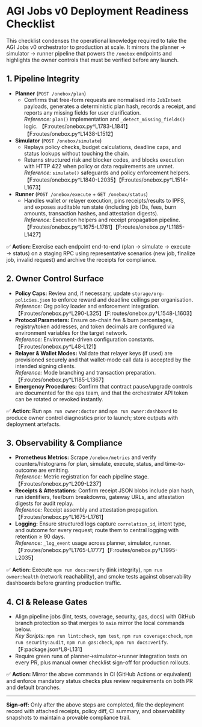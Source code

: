 # AGI Jobs v0 Deployment Readiness Checklist

This checklist condenses the operational knowledge required to take the AGI Jobs v0 orchestrator to production at scale. It mirrors the planner → simulator → runner pipeline that powers the `/onebox` endpoints and highlights the owner controls that must be verified before any launch.

## 1. Pipeline Integrity

- **Planner** (`POST /onebox/plan`)
  - Confirms that free-form requests are normalised into `JobIntent` payloads, generates a deterministic plan hash, records a receipt, and reports any missing fields for user clarification.  
    _Reference:_ `plan()` implementation and `_detect_missing_fields()` logic. 【F:routes/onebox.py†L1783-L1841】【F:routes/onebox.py†L1438-L1512】
- **Simulator** (`POST /onebox/simulate`)
  - Replays policy checks, budget calculations, deadline caps, and status lookups without touching the chain.  
  - Returns structured risk and blocker codes, and blocks execution with HTTP 422 when policy or data requirements are unmet.  
    _Reference:_ `simulate()` safeguards and policy enforcement helpers. 【F:routes/onebox.py†L1840-L2035】【F:routes/onebox.py†L1514-L1673】
- **Runner** (`POST /onebox/execute` + `GET /onebox/status`)
  - Handles wallet or relayer execution, pins receipts/results to IPFS, and exposes auditable run state (including job IDs, fees, burn amounts, transaction hashes, and attestation digests).  
    _Reference:_ Execution helpers and receipt propagation pipeline. 【F:routes/onebox.py†L1675-L1781】【F:routes/onebox.py†L1185-L1427】

✅ **Action:** Exercise each endpoint end-to-end (plan → simulate → execute → status) on a staging RPC using representative scenarios (new job, finalize job, invalid request) and archive the receipts for compliance.

## 2. Owner Control Surface

- **Policy Caps:** Review and, if necessary, update `storage/org-policies.json` to enforce reward and deadline ceilings per organisation.  
  _Reference:_ Org policy loader and enforcement integration. 【F:routes/onebox.py†L290-L325】【F:routes/onebox.py†L1548-L1603】
- **Protocol Parameters:** Ensure on-chain fee & burn percentages, registry/token addresses, and token decimals are configured via environment variables for the target network.  
  _Reference:_ Environment-driven configuration constants. 【F:routes/onebox.py†L48-L121】
- **Relayer & Wallet Modes:** Validate that relayer keys (if used) are provisioned securely and that wallet-mode call data is accepted by the intended signing clients.  
  _Reference:_ Mode branching and transaction preparation. 【F:routes/onebox.py†L1185-L1367】
- **Emergency Procedures:** Confirm that contract pause/upgrade controls are documented for the ops team, and that the orchestrator API token can be rotated or revoked instantly.

✅ **Action:** Run `npm run owner:doctor` and `npm run owner:dashboard` to produce owner control diagnostics prior to launch; store outputs with deployment artefacts.

## 3. Observability & Compliance

- **Prometheus Metrics:** Scrape `/onebox/metrics` and verify counters/histograms for plan, simulate, execute, status, and time-to-outcome are emitting.  
  _Reference:_ Metric registration for each pipeline stage. 【F:routes/onebox.py†L209-L237】
- **Receipts & Attestations:** Confirm receipt JSON blobs include plan hash, run identifiers, fee/burn breakdowns, gateway URLs, and attestation digests for audit replay.  
  _Reference:_ Receipt assembly and attestation propagation. 【F:routes/onebox.py†L1675-L1761】
- **Logging:** Ensure structured logs capture `correlation_id`, intent type, and outcome for every request; route them to central logging with retention ≥ 90 days.  
  _Reference:_ `_log_event` usage across planner, simulator, runner. 【F:routes/onebox.py†L1765-L1777】【F:routes/onebox.py†L1995-L2035】

✅ **Action:** Execute `npm run docs:verify` (link integrity), `npm run owner:health` (network reachability), and smoke tests against observability dashboards before granting production traffic.

## 4. CI & Release Gates

- Align pipeline jobs (lint, tests, coverage, security, gas, docs) with GitHub branch protection so that merges to `main` mirror the local commands below.  
  _Key Scripts:_ `npm run lint:check`, `npm test`, `npm run coverage:check`, `npm run security:audit`, `npm run gas:check`, `npm run docs:verify`. 【F:package.json†L8-L131】
- Require green runs of planner→simulator→runner integration tests on every PR, plus manual owner checklist sign-off for production rollouts.

✅ **Action:** Mirror the above commands in CI (GitHub Actions or equivalent) and enforce mandatory status checks plus review requirements on both PR and default branches.

---
**Sign-off:** Only after the above steps are completed, file the deployment record with attached receipts, policy diff, CI summary, and observability snapshots to maintain a provable compliance trail.
